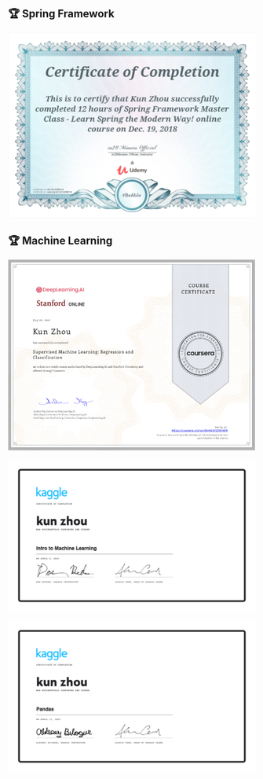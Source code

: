 ## :trophy: Spring Framework 

![spring](./sprint_framework_master_class.png "Spring Framework ")

## :trophy: Machine Learning

![regression-classification](Coursera-supervised-machine-learning-regression-and-classification.png "regression-classification")

![machine-learning](Intro-to-machine-learning.png "machine-learning")

![pandas](Pandas.png "Pandas")
